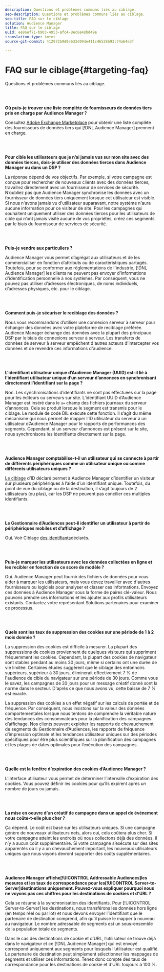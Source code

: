 ```yaml
---
description: Questions et problèmes communs liés au ciblage.
seo-description: Questions et problèmes communs liés au ciblage.
seo-title: FAQ sur le ciblage
solution: Audience Manager
title: FAQ sur le ciblage
uuid: ee96ef71-b903-4953-afc4-8ec8e48bd49e
translation-type: tm+mt
source-git-commit: 412972b9d9a633d09de411c46528b93c74a64e3f

---
```



# FAQ sur le ciblage{#targeting-faq}

Questions et problèmes communs liés au ciblage.

<br> 

<!-- 

faq_targeting.xml

 -->

**Où puis-je trouver une liste complète de fournisseurs de données tiers pris en charge par Audience Manager ?**

Consultez [Adobe Exchange Marketplace](https://exchange.adobe.com/experiencecloud.html) pour obtenir une liste complète des fournisseurs de données tiers qui [!DNL Audience Manager] prennent en charge.

<br> 

**Pour cible les utilisateurs que je n’ai jamais vus sur mon site avec des données tierces, dois-je utiliser des données tierces dans Audience Manager ou dans un DSP ?**

La réponse dépend de vos objectifs. Par exemple, si votre campagne est conçue pour rechercher de nouveaux clients avec des données tierces, travaillez directement avec un fournisseur de services de sécurité. N’oubliez pas que Audience Manager synchronise les données avec un fournisseur de données tiers uniquement lorsque cet utilisateur est visible. Si nous n&#39;avons jamais vu d&#39;utilisateur auparavant, notre système n&#39;aura aucune information pour ce visiteur de site. Pour les campagnes qui souhaitent uniquement utiliser des données tierces pour les utilisateurs de cible qui n’ont jamais visité aucune de vos propriétés, créez ces segments par le biais du fournisseur de services de sécurité.

<br> 

**Puis-je vendre aux particuliers ?**

Audience Manager vous permet d’agrégat aux utilisateurs et de les commercialiser en fonction d’attributs ou de caractéristiques partagés. Toutefois, pour se conformer aux réglementations de l&#39;industrie, [!DNL Audience Manager] les clients ne peuvent pas envoyer d&#39;informations d&#39;identification personnelle à nos systèmes. Par conséquent, vous ne pouvez pas utiliser d’adresses électroniques, de noms individuels, d’adresses physiques, etc. pour le ciblage.

<br> 

**Comment puis-je sécuriser le reciblage des données ?**

Nous vous recommandons d’utiliser une connexion serveur à serveur pour échanger des données avec votre plateforme de reciblage préférée. Audience Manager échange des données avec la plupart des principaux DSP par le biais de connexions serveur à serveur. Les transferts de données de serveur à serveur empêchent d&#39;autres acteurs d&#39;intercepter vos données et de revendre ces informations d&#39;audience.

<br> 

**L’identifiant utilisateur unique d’Audience Manager (UUID) est-il lié à l’identifiant utilisateur unique d’un serveur d’annonces en synchronisant directement l’identifiant sur la page ?**

Non. Les synchronisations d’identifiants ne sont pas effectuées sur la page pour les éditeurs ou serveurs sur site. L’identifiant UUID d’Audience Manager est inséré dans le `u=` champ des fichiers journaux du serveur d’annonces. Cela se produit lorsque le segment est transmis pour le ciblage. Le module de code DIL exécute cette fonction. Il s’agit du même mécanisme qui nous permet de mapper l’ID utilisateur du serveur à un utilisateur d’Audience Manager pour le rapports de performances des segments. Cependant, si un serveur d’annonces est présent sur le site, nous synchronisons les identifiants directement sur la page.

<br> 

**Audience Manager comptabilise-t-il un utilisateur qui se connecte à partir de différents périphériques comme un utilisateur unique ou comme différents utilisateurs uniques ?**

[Le ciblage](../features/declared-ids.md#declared-id-targeting) d’ID déclaré permet à Audience Manager d’identifier un visiteur sur plusieurs périphériques à l’aide d’un identifiant unique. Toutefois, du point de vue du ciblage ou de la destination, il s’agit toujours de 2 utilisateurs (ou plus), car les DSP ne peuvent pas concilier ces multiples identifiants.

<br> 

**Le Gestionnaire d’Audiences peut-il identifier un utilisateur à partir de périphériques mobiles et d’affichage ?**

Oui. Voir Ciblage [des identifiants](../features/declared-ids.md#declared-id-targeting)déclarés.

<br> 

**Puis-je marquer les utilisateurs avec les données collectées en ligne et les recibler en fonction de ce score de modèle ?**

Oui. Audience Manager peut fournir des fichiers de données pour vous aider à marquer les utilisateurs, mais vous devez travailler avec d&#39;autres fournisseurs ou logiciels pour analyser et classer ces informations. Envoyez ces données à Audience Manager sous la forme de paires clé-valeur. Nous pouvons prendre ces informations et les ajouter aux profils utilisateurs existants. Contactez votre représentant Solutions partenaires pour examiner ce processus.

<br> 

**Quels sont les taux de suppression des cookies sur une période de 1 à 2 mois donnée ?**

La suppression des cookies est difficile à mesurer. La plupart des suppressions de cookies proviennent de quelques visiteurs qui suppriment fréquemment les cookies. Cependant, la plupart des cookies de navigateur sont stables pendant au moins 30 jours, même si certains ont une durée de vie limitée. Certaines études suggèrent que le ciblage des entonnoirs supérieurs, supérieur à 30 jours, éliminerait effectivement 7 % de l&#39;audience de cible du navigateur sur une période de 30 jours. Comme vous le savez, les campagnes de 30 jours pour un message créatif donné sont la norme dans le secteur. D&#39;après ce que nous avons vu, cette baisse de 7 % est exacte.

La suppression des cookies a un effet négatif sur les calculs de portée et de fréquence. Par conséquent, nous insistons sur la valeur des données comportementales lorsque nous tentons de comprendre la véritable nature des tendances des consommateurs pour la planification des campagnes d’affichage. Nos clients peuvent exploiter les rapports de chevauchement de segments du Gestionnaire d’Audiences, les rapports de fréquence d’impression optimale et les tendances utilisateur uniques sur des périodes spécifiques pour être plus scientifiques sur la planification des campagnes et les plages de dates optimales pour l’exécution des campagnes.

<br> 

**Quelle est la fenêtre d’expiration des cookies d’Audience Manager ?**

L’interface utilisateur vous permet de déterminer l’intervalle d’expiration des cookies. Vous pouvez définir les cookies pour qu’ils expirent après *un* nombre de jours ou jamais.

<br> 

**La mise en oeuvre d’un créatif de campagne dans un appel de événement nous coûte-t-elle plus cher ?**

Ça dépend. Le coût est basé sur les utilisateurs uniques. Si une campagne génère de nouveaux utilisateurs nets, alors oui, cela coûtera plus cher. Si votre campagne atteint les endroits où nous collectons déjà des données, il n’y a aucun coût supplémentaire. Si votre campagne s’exécute sur des sites apparentés où il y a un chevauchement important, les nouveaux utilisateurs uniques que nous voyons devront supporter des coûts supplémentaires.

<br> 

**Audience Manager affiche[!UICONTROL Addressable Audiences]les mesures et les taux de correspondance pour les[!UICONTROL Server-to-Server]destinations uniquement. Pouvez-vous expliquer pourquoi nous ne voyons pas ces chiffres pour les destinations de cookies et d&#39;URL ?**

Cela se résume à la synchronisation des identifiants. Pour [!UICONTROL Server-to-Server] les destinations, nous transférons les données hors ligne (en temps réel ou par lot) et nous devons envoyer l’identifiant que le partenaire de destination comprend, afin qu’il puisse le mapper à nouveau au navigateur. Le nombre adressable de segments est un sous-ensemble de la population totale de segments.

Dans le cas des destinations de cookie et d’URL, l’utilisateur se trouve déjà dans le navigateur et ce [!DNL Audience Manager] qui est envoyé correspond uniquement aux segments pour lesquels l’utilisateur est qualifié. Le partenaire de destination peut simplement sélectionner les mappages de segments et utiliser ces informations. Tenez donc compte des taux de correspondance pour les destinations de cookie et d’URL toujours à 100 %.

